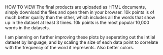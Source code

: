HOW TO VIEW
The final products are uploaded as HTML documents, simply download the files and open them in your browser.
10k points is of much better quality than the other, which includes all the words that show up in the dataset at least 3 times.
10k points is the most popular 10,000 words in the datasets.

I am planning on further improving these plots by seperating out the intiial dataset by language, and by scaling the size of
each data point to correlate with the frequency of the word it represents.  Also better colors.
